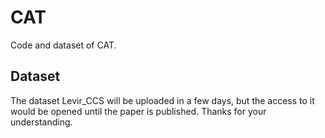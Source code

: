 # CAT
Code and dataset of CAT.

## Dataset
The dataset Levir_CCS will be uploaded in a few days, but the access to it would be opened until the paper is published. Thanks for your understanding.

